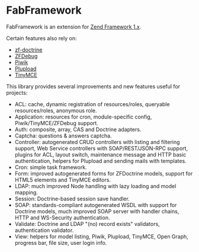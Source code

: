 # FabFramework

FabFramework is an extension for [Zend Framework 1.x](https://github.com/zendframework/zf1).

Certain features also rely on:
* [zf-doctrine](https://github.com/beberlei/zf-doctrine)
* [ZFDebug](https://github.com/jokkedk/ZFDebug)
* [Piwik](https://piwik.org)
* [Plupload](http://www.plupload.com)
* [TinyMCE](https://www.tinymce.com)

This library provides several improvements and new features useful for projects:
* ACL: cache, dynamic registration of resources/roles, queryable resources/roles, anonymous role.
* Application: resources for cron, module-specific config, Piwik/TinyMCE/ZFDebug support.
* Auth: composite, array, CAS and Doctrine adapters.
* Captcha: questions & answers captcha.
* Controller: autogenerated CRUD controllers with listing and filtering support,
  Web Service controllers with SOAP/REST/JSON-RPC support,
  plugins for ACL, layout switch, maintenance message and HTTP basic authentication,
  helpers for Plupload and sending mails with templates.
* Cron: simple task framework.
* Form: improved autogenerated forms for ZFDoctrine models, support for HTML5 elements and TinyMCE editors.
* LDAP: much improved Node handling with lazy loading and model mapping.
* Session: Doctrine-based session save handler.
* SOAP: standards-compliant autogenerated WSDL with support for Doctrine models, much improved SOAP server with handler chains,
  HTTP and WS-Security authentication.
* Validate: Doctrine and LDAP "(no) record exists" validators, authentication validator.
* View: helpers for model listing, Piwik, Plupload, TinyMCE, Open Graph, progress bar, file size, user login info.
